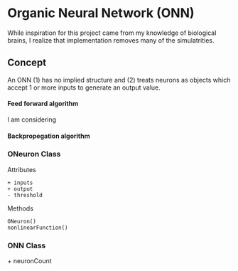 # Organic Neural Network (ONN)

While inspiration for this project came from my knowledge of biological brains, I realize that implementation removes many of the simulatrities.

## Concept

An ONN (1) has no implied structure and (2) treats neurons as objects which accept 1 or more inputs to generate an output value.

#### Feed forward algorithm

I am considering

#### Backpropegation algorithm



### ONeuron Class

Attributes
```
+ inputs
+ output
- threshold
```

Methods
```
ONeuron()
nonlinearFunction()
```

### ONN Class
\+ neuronCount
